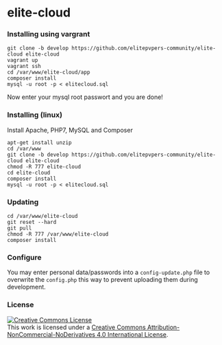 # elite-cloud

### Installing using vargrant

    git clone -b develop https://github.com/elitepvpers-community/elite-cloud elite-cloud
    vagrant up
    vagrant ssh
    cd /var/www/elite-cloud/app
    composer install
    mysql -u root -p < elitecloud.sql
    
Now enter your mysql root passwort and you are done!

### Installing (linux)

Install Apache, PHP7, MySQL and Composer

    apt-get install unzip
    cd /var/www
    git clone -b develop https://github.com/elitepvpers-community/elite-cloud elite-cloud
    chmod -R 777 elite-cloud
    cd elite-cloud
    composer install
    mysql -u root -p < elitecloud.sql

### Updating

    cd /var/www/elite-cloud
    git reset --hard
    git pull
    chmod -R 777 /var/www/elite-cloud
    composer install

### Configure

You may enter personal data/passwords into a `config-update.php` file to overwrite the `config.php` this way to prevent uploading them during development.

### License
<a rel="license" href="http://creativecommons.org/licenses/by-nc-nd/4.0/"><img alt="Creative Commons License" style="border-width:0" src="https://i.creativecommons.org/l/by-nc-nd/4.0/88x31.png" /></a><br />This work is licensed under a <a rel="license" href="http://creativecommons.org/licenses/by-nc-nd/4.0/">Creative Commons Attribution-NonCommercial-NoDerivatives 4.0 International License</a>.
